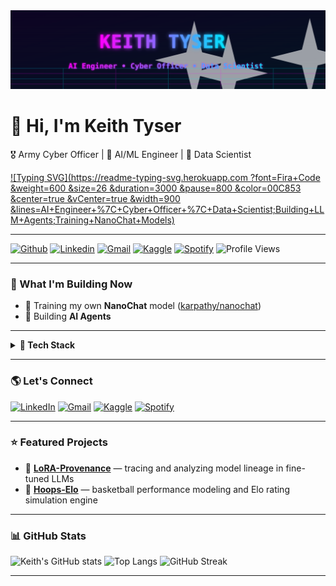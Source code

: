 <picture>
  <source media="(prefers-color-scheme: dark)" srcset="keith-tyser-banner.svg">
  <img alt="Keith Tyser — AI Engineer • Cyber Officer • Data Scientist" src="keith-tyser-banner.svg">
</picture>

# 👋 Hi, I'm Keith Tyser  
🎖️ Army Cyber Officer | 🧠 AI/ML Engineer | 🧩 Data Scientist  

[![Typing SVG](https://readme-typing-svg.herokuapp.com
?font=Fira+Code
&weight=600
&size=26
&duration=3000
&pause=800
&color=00C853
&center=true
&vCenter=true
&width=900
&lines=AI+Engineer+%7C+Cyber+Officer+%7C+Data+Scientist;Building+LLM+Agents;Training+NanoChat+Models)](https://git.io/typing-svg)

---

[![Github](https://img.shields.io/badge/Github-181717?style=flat&logo=github&logoColor=white)](https://github.com/keithtyser)
[![Linkedin](https://img.shields.io/badge/LinkedIn-0077B5?style=flat&logo=linkedin&logoColor=white)](https://www.linkedin.com/in/keithtyser/)
[![Gmail](https://img.shields.io/badge/Email-D14836?style=flat&logo=gmail&logoColor=white)](mailto:keithtyser@gmail.com)
[![Kaggle](https://img.shields.io/badge/Kaggle-20beff?style=flat&logo=kaggle&logoColor=white)](https://www.kaggle.com/keithtyser)
[![Spotify](https://img.shields.io/badge/Spotify-1DB954?style=flat&logo=spotify&logoColor=white)](https://open.spotify.com/user/keithtyser)
![Profile Views](https://views.whatilearened.today/views/github/keithtyser/keithtyser.svg?cache=remove)

---

### 🚀 What I'm Building Now
- 🧠 Training my own **NanoChat** model ([karpathy/nanochat](https://github.com/karpathy/nanochat))  
- 🤖 Building **AI Agents**
---

<details>
  <summary><b>🧰 Tech Stack</b></summary><br>

![Python](https://img.shields.io/badge/Python-FFD43B?style=for-the-badge&logo=python&logoColor=blue)
![PyTorch](https://img.shields.io/badge/PyTorch-EE4C2C?style=for-the-badge&logo=pytorch&logoColor=white)
![TensorFlow](https://img.shields.io/badge/TensorFlow-FF6F00?style=for-the-badge&logo=tensorflow&logoColor=white)
![Docker](https://img.shields.io/badge/Docker-2496ED?style=for-the-badge&logo=docker&logoColor=white)
![FastAPI](https://img.shields.io/badge/FastAPI-009688?style=for-the-badge&logo=fastapi&logoColor=white)
![AWS](https://img.shields.io/badge/AWS-232F3E?style=for-the-badge&logo=amazonaws&logoColor=white)
![GitLab CI/CD](https://img.shields.io/badge/GitLab%20CI%2FCD-FC6D26?style=for-the-badge&logo=gitlab&logoColor=white)
![Kubernetes](https://img.shields.io/badge/Kubernetes-326CE5?style=for-the-badge&logo=kubernetes&logoColor=white)

</details>

---

### 🌎 Let's Connect
[![LinkedIn](https://img.shields.io/badge/LinkedIn-0077B5?style=flat-square&logo=linkedin&logoColor=white)](https://www.linkedin.com/in/keithtyser/)
[![Gmail](https://img.shields.io/badge/Email-D14836?style=flat-square&logo=gmail&logoColor=white)](mailto:keithtyser@gmail.com?subject=Hello%20Keith%20—%20AI%20%2F%20Cyber%20%2F%20Data)
[![Kaggle](https://img.shields.io/badge/Kaggle-20beff?style=flat-square&logo=kaggle&logoColor=white)](https://www.kaggle.com/keithtyser)
[![Spotify](https://img.shields.io/badge/Spotify-1DB954?style=flat-square&logo=spotify&logoColor=white)](https://open.spotify.com/user/keithtyser)

---

### ⭐ Featured Projects
- 🧩 **[LoRA-Provenance](https://github.com/keithtyser/lora-provenance)** — tracing and analyzing model lineage in fine-tuned LLMs  
- 🏀 **[Hoops-Elo](https://github.com/keithtyser/hoops-elo)** — basketball performance modeling and Elo rating simulation engine  

---

### 📊 GitHub Stats
![Keith's GitHub stats](https://github-readme-stats.vercel.app/api?username=keithtyser&show_icons=true&theme=radical)
![Top Langs](https://github-readme-stats.vercel.app/api/top-langs/?username=keithtyser&layout=compact&theme=radical)
![GitHub Streak](https://streak-stats.demolab.com?user=keithtyser&theme=radical)

---